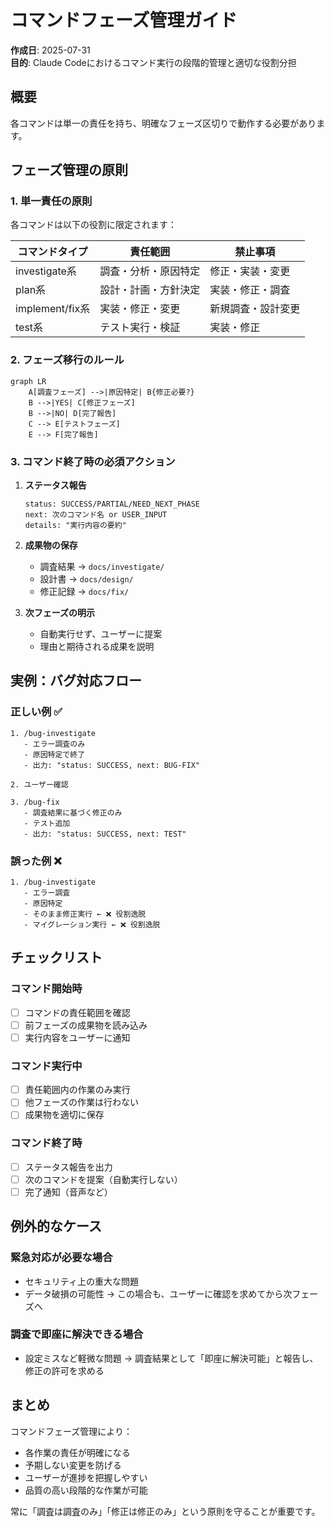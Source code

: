 # コマンドフェーズ管理ガイド

**作成日**: 2025-07-31  
**目的**: Claude Codeにおけるコマンド実行の段階的管理と適切な役割分担

## 概要

各コマンドは単一の責任を持ち、明確なフェーズ区切りで動作する必要があります。

## フェーズ管理の原則

### 1. 単一責任の原則
各コマンドは以下の役割に限定されます：

| コマンドタイプ | 責任範囲 | 禁止事項 |
|------------|---------|---------|
| investigate系 | 調査・分析・原因特定 | 修正・実装・変更 |
| plan系 | 設計・計画・方針決定 | 実装・修正・調査 |
| implement/fix系 | 実装・修正・変更 | 新規調査・設計変更 |
| test系 | テスト実行・検証 | 実装・修正 |

### 2. フェーズ移行のルール

```mermaid
graph LR
    A[調査フェーズ] -->|原因特定| B{修正必要?}
    B -->|YES| C[修正フェーズ]
    B -->|NO| D[完了報告]
    C --> E[テストフェーズ]
    E --> F[完了報告]
```

### 3. コマンド終了時の必須アクション

1. **ステータス報告**
   ```
   status: SUCCESS/PARTIAL/NEED_NEXT_PHASE
   next: 次のコマンド名 or USER_INPUT
   details: "実行内容の要約"
   ```

2. **成果物の保存**
   - 調査結果 → `docs/investigate/`
   - 設計書 → `docs/design/`
   - 修正記録 → `docs/fix/`

3. **次フェーズの明示**
   - 自動実行せず、ユーザーに提案
   - 理由と期待される成果を説明

## 実例：バグ対応フロー

### 正しい例 ✅
```
1. /bug-investigate
   - エラー調査のみ
   - 原因特定で終了
   - 出力: "status: SUCCESS, next: BUG-FIX"

2. ユーザー確認

3. /bug-fix
   - 調査結果に基づく修正のみ
   - テスト追加
   - 出力: "status: SUCCESS, next: TEST"
```

### 誤った例 ❌
```
1. /bug-investigate
   - エラー調査
   - 原因特定
   - そのまま修正実行 ← ❌ 役割逸脱
   - マイグレーション実行 ← ❌ 役割逸脱
```

## チェックリスト

### コマンド開始時
- [ ] コマンドの責任範囲を確認
- [ ] 前フェーズの成果物を読み込み
- [ ] 実行内容をユーザーに通知

### コマンド実行中
- [ ] 責任範囲内の作業のみ実行
- [ ] 他フェーズの作業は行わない
- [ ] 成果物を適切に保存

### コマンド終了時
- [ ] ステータス報告を出力
- [ ] 次のコマンドを提案（自動実行しない）
- [ ] 完了通知（音声など）

## 例外的なケース

### 緊急対応が必要な場合
- セキュリティ上の重大な問題
- データ破損の可能性
→ この場合も、ユーザーに確認を求めてから次フェーズへ

### 調査で即座に解決できる場合
- 設定ミスなど軽微な問題
→ 調査結果として「即座に解決可能」と報告し、修正の許可を求める

## まとめ

コマンドフェーズ管理により：
- 各作業の責任が明確になる
- 予期しない変更を防げる
- ユーザーが進捗を把握しやすい
- 品質の高い段階的な作業が可能

常に「調査は調査のみ」「修正は修正のみ」という原則を守ることが重要です。
